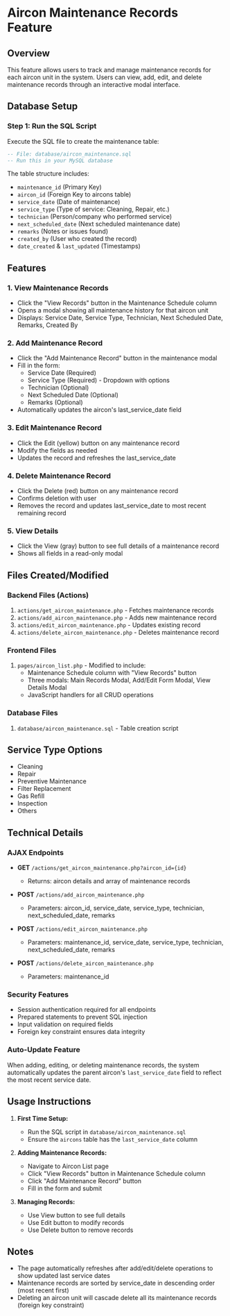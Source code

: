 # Aircon Maintenance Records Feature

## Overview
This feature allows users to track and manage maintenance records for each aircon unit in the system. Users can view, add, edit, and delete maintenance records through an interactive modal interface.

## Database Setup

### Step 1: Run the SQL Script
Execute the SQL file to create the maintenance table:
```sql
-- File: database/aircon_maintenance.sql
-- Run this in your MySQL database
```

The table structure includes:
- `maintenance_id` (Primary Key)
- `aircon_id` (Foreign Key to aircons table)
- `service_date` (Date of maintenance)
- `service_type` (Type of service: Cleaning, Repair, etc.)
- `technician` (Person/company who performed service)
- `next_scheduled_date` (Next scheduled maintenance date)
- `remarks` (Notes or issues found)
- `created_by` (User who created the record)
- `date_created` & `last_updated` (Timestamps)

## Features

### 1. View Maintenance Records
- Click the "View Records" button in the Maintenance Schedule column
- Opens a modal showing all maintenance history for that aircon unit
- Displays: Service Date, Service Type, Technician, Next Scheduled Date, Remarks, Created By

### 2. Add Maintenance Record
- Click the "Add Maintenance Record" button in the maintenance modal
- Fill in the form:
  - Service Date (Required)
  - Service Type (Required) - Dropdown with options
  - Technician (Optional)
  - Next Scheduled Date (Optional)
  - Remarks (Optional)
- Automatically updates the aircon's last_service_date field

### 3. Edit Maintenance Record
- Click the Edit (yellow) button on any maintenance record
- Modify the fields as needed
- Updates the record and refreshes the last_service_date

### 4. Delete Maintenance Record
- Click the Delete (red) button on any maintenance record
- Confirms deletion with user
- Removes the record and updates last_service_date to most recent remaining record

### 5. View Details
- Click the View (gray) button to see full details of a maintenance record
- Shows all fields in a read-only modal

## Files Created/Modified

### Backend Files (Actions)
1. `actions/get_aircon_maintenance.php` - Fetches maintenance records
2. `actions/add_aircon_maintenance.php` - Adds new maintenance record
3. `actions/edit_aircon_maintenance.php` - Updates existing record
4. `actions/delete_aircon_maintenance.php` - Deletes maintenance record

### Frontend Files
1. `pages/aircon_list.php` - Modified to include:
   - Maintenance Schedule column with "View Records" button
   - Three modals: Main Records Modal, Add/Edit Form Modal, View Details Modal
   - JavaScript handlers for all CRUD operations

### Database Files
1. `database/aircon_maintenance.sql` - Table creation script

## Service Type Options
- Cleaning
- Repair
- Preventive Maintenance
- Filter Replacement
- Gas Refill
- Inspection
- Others

## Technical Details

### AJAX Endpoints
- **GET** `/actions/get_aircon_maintenance.php?aircon_id={id}`
  - Returns: aircon details and array of maintenance records
  
- **POST** `/actions/add_aircon_maintenance.php`
  - Parameters: aircon_id, service_date, service_type, technician, next_scheduled_date, remarks
  
- **POST** `/actions/edit_aircon_maintenance.php`
  - Parameters: maintenance_id, service_date, service_type, technician, next_scheduled_date, remarks
  
- **POST** `/actions/delete_aircon_maintenance.php`
  - Parameters: maintenance_id

### Security Features
- Session authentication required for all endpoints
- Prepared statements to prevent SQL injection
- Input validation on required fields
- Foreign key constraint ensures data integrity

### Auto-Update Feature
When adding, editing, or deleting maintenance records, the system automatically updates the parent aircon's `last_service_date` field to reflect the most recent service date.

## Usage Instructions

1. **First Time Setup:**
   - Run the SQL script in `database/aircon_maintenance.sql`
   - Ensure the `aircons` table has the `last_service_date` column

2. **Adding Maintenance Records:**
   - Navigate to Aircon List page
   - Click "View Records" button in Maintenance Schedule column
   - Click "Add Maintenance Record" button
   - Fill in the form and submit

3. **Managing Records:**
   - Use View button to see full details
   - Use Edit button to modify records
   - Use Delete button to remove records

## Notes
- The page automatically refreshes after add/edit/delete operations to show updated last service dates
- Maintenance records are sorted by service_date in descending order (most recent first)
- Deleting an aircon unit will cascade delete all its maintenance records (foreign key constraint)
